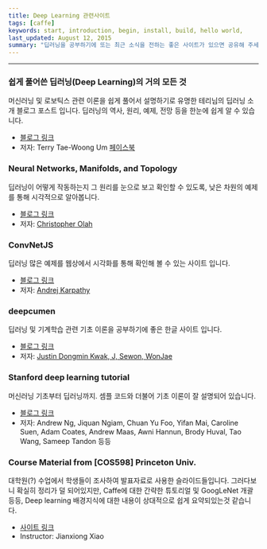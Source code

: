 ```yaml
---
title: Deep Learning 관련사이트
tags: [caffe]
keywords: start, introduction, begin, install, build, hello world,
last_updated: August 12, 2015
summary: "딥러닝을 공부하기에 또는 최근 소식을 전하는 좋은 사이트가 있으면 공유해 주세요."
---
```


***

### 쉽게 풀어쓴 딥러닝(Deep Learning)의 거의 모든 것

머신러닝 및 로보틱스 관련 이론을 쉽게 풀어서 설명하기로 유명한 테리님의 딥러닝 소개 블로그 포스트 입니다. 딥러닝의 역사, 원리, 예제, 전망 등을 한눈에 쉽게 알 수 있습니다. 

   * [블로그 링크](http://t-robotics.blogspot.kr/2015/05/deep-learning.html)
   * 저자: Terry Tae-Woong Um [페이스북](https://www.facebook.com/terryum)

### Neural Networks, Manifolds, and Topology
딥러닝이 어떻게 작동하는지 그 원리를 눈으로 보고 확인할 수 있도록, 낮은 차원의 예제를 통해 시각적으로 알아봅니다. 

   * [블로그 링크](http://colah.github.io/posts/2014-03-NN-Manifolds-Topology/)
   * 저자: [Christopher Olah](http://colah.github.io/about.html)

### ConvNetJS
딥러닝 많은 예제를 웹상에서 시각화를 통해 확인해 볼 수 있는 사이트 입니다. 

   * [블로그 링크](http://cs.stanford.edu/people/karpathy/convnetjs/)
   * 저자: [Andrej Karpathy](http://cs.stanford.edu/people/karpathy/)

### deepcumen
딥러닝 및 기계학습 관련 기초 이론을 공부하기에 좋은 한글 사이트 입니다.

   * [블로그 링크](http://deepcumen.com/)
   * 저자: [Justin Dongmin Kwak, J, Sewon, WonJae](http://deepcumen.com/44-2/)

### Stanford deep learning tutorial
머신러닝 기초부터 딥러닝까지. 셈플 코드와 더불어 기초 이론이 잘 설명되어 있습니다.

   * [블로그 링크](http://ufldl.stanford.edu/tutorial/)
   * 저자: Andrew Ng, Jiquan Ngiam, Chuan Yu Foo, Yifan Mai, Caroline Suen, Adam Coates, Andrew Maas, Awni Hannun, Brody Huval, Tao Wang, Sameep Tandon 등등

### Course Material from [COS598] Princeton Univ. 
대학원(?) 수업에서 학생들이 조사하여 발표자료로 사용한 슬라이드들입니다. 그러다보니 확실히 정리가 덜 되어있지만,
Caffe에 대한 간략한 튜토리얼 및 GoogLeNet 개괄 등등, Deep learning 배경지식에 대한 내용이 상대적으로 쉽게 요약되있는것 같습니다.

   * [사이트 링크](http://vision.princeton.edu/courses/COS598/2015sp/)
   * Instructor: Jianxiong Xiao
